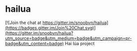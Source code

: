# hailua

[![Join the chat at https://gitter.im/snoobvn/hailua](https://badges.gitter.im/Join%20Chat.svg)](https://gitter.im/snoobvn/hailua?utm_source=badge&utm_medium=badge&utm_campaign=pr-badge&utm_content=badge)
Hai lúa project

